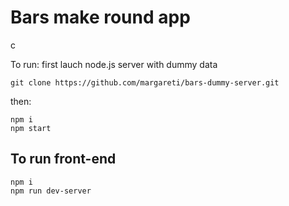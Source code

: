 # Bars make round app

c

To run: 
first lauch node.js server with dummy data 
```
git clone https://github.com/margareti/bars-dummy-server.git
```

then:
```
npm i
npm start
```

## To run front-end

```
npm i
npm run dev-server
```
